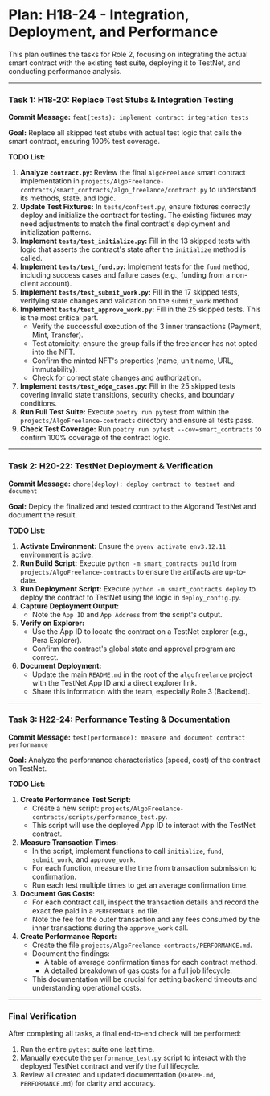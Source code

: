 # **Plan: H18-24 - Integration, Deployment, and Performance**

This plan outlines the tasks for Role 2, focusing on integrating the actual smart contract with the existing test suite, deploying it to TestNet, and conducting performance analysis.

---

### **Task 1: H18-20: Replace Test Stubs & Integration Testing**

**Commit Message:** `feat(tests): implement contract integration tests`

**Goal:** Replace all skipped test stubs with actual test logic that calls the smart contract, ensuring 100% test coverage.

**TODO List:**
1.  **Analyze `contract.py`:** Review the final `AlgoFreelance` smart contract implementation in `projects/AlgoFreelance-contracts/smart_contracts/algo_freelance/contract.py` to understand its methods, state, and logic.
2.  **Update Test Fixtures:** In `tests/conftest.py`, ensure fixtures correctly deploy and initialize the contract for testing. The existing fixtures may need adjustments to match the final contract's deployment and initialization patterns.
3.  **Implement `tests/test_initialize.py`:** Fill in the 13 skipped tests with logic that asserts the contract's state after the `initialize` method is called.
4.  **Implement `tests/test_fund.py`:** Implement tests for the `fund` method, including success cases and failure cases (e.g., funding from a non-client account).
5.  **Implement `tests/test_submit_work.py`:** Fill in the 17 skipped tests, verifying state changes and validation on the `submit_work` method.
6.  **Implement `tests/test_approve_work.py`:** Fill in the 25 skipped tests. This is the most critical part.
    -   Verify the successful execution of the 3 inner transactions (Payment, Mint, Transfer).
    -   Test atomicity: ensure the group fails if the freelancer has not opted into the NFT.
    -   Confirm the minted NFT's properties (name, unit name, URL, immutability).
    -   Check for correct state changes and authorization.
7.  **Implement `tests/test_edge_cases.py`:** Fill in the 25 skipped tests covering invalid state transitions, security checks, and boundary conditions.
8.  **Run Full Test Suite:** Execute `poetry run pytest` from within the `projects/AlgoFreelance-contracts` directory and ensure all tests pass.
9.  **Check Test Coverage:** Run `poetry run pytest --cov=smart_contracts` to confirm 100% coverage of the contract logic.

---

### **Task 2: H20-22: TestNet Deployment & Verification**

**Commit Message:** `chore(deploy): deploy contract to testnet and document`

**Goal:** Deploy the finalized and tested contract to the Algorand TestNet and document the result.

**TODO List:**
1.  **Activate Environment:** Ensure the `pyenv activate env3.12.11` environment is active.
2.  **Run Build Script:** Execute `python -m smart_contracts build` from `projects/AlgoFreelance-contracts` to ensure the artifacts are up-to-date.
3.  **Run Deployment Script:** Execute `python -m smart_contracts deploy` to deploy the contract to TestNet using the logic in `deploy_config.py`.
4.  **Capture Deployment Output:**
    -   Note the `App ID` and `App Address` from the script's output.
5.  **Verify on Explorer:**
    -   Use the App ID to locate the contract on a TestNet explorer (e.g., Pera Explorer).
    -   Confirm the contract's global state and approval program are correct.
6.  **Document Deployment:**
    -   Update the main `README.md` in the root of the `algofreelance` project with the TestNet App ID and a direct explorer link.
    -   Share this information with the team, especially Role 3 (Backend).

---

### **Task 3: H22-24: Performance Testing & Documentation**

**Commit Message:** `test(performance): measure and document contract performance`

**Goal:** Analyze the performance characteristics (speed, cost) of the contract on TestNet.

**TODO List:**
1.  **Create Performance Test Script:**
    -   Create a new script: `projects/AlgoFreelance-contracts/scripts/performance_test.py`.
    -   This script will use the deployed App ID to interact with the TestNet contract.
2.  **Measure Transaction Times:**
    -   In the script, implement functions to call `initialize`, `fund`, `submit_work`, and `approve_work`.
    -   For each function, measure the time from transaction submission to confirmation.
    -   Run each test multiple times to get an average confirmation time.
3.  **Document Gas Costs:**
    -   For each contract call, inspect the transaction details and record the exact fee paid in a `PERFORMANCE.md` file.
    -   Note the fee for the outer transaction and any fees consumed by the inner transactions during the `approve_work` call.
4.  **Create Performance Report:**
    -   Create the file `projects/AlgoFreelance-contracts/PERFORMANCE.md`.
    -   Document the findings:
        -   A table of average confirmation times for each contract method.
        -   A detailed breakdown of gas costs for a full job lifecycle.
    -   This documentation will be crucial for setting backend timeouts and understanding operational costs.

---

### **Final Verification**

After completing all tasks, a final end-to-end check will be performed:
1.  Run the entire `pytest` suite one last time.
2.  Manually execute the `performance_test.py` script to interact with the deployed TestNet contract and verify the full lifecycle.
3.  Review all created and updated documentation (`README.md`, `PERFORMANCE.md`) for clarity and accuracy.